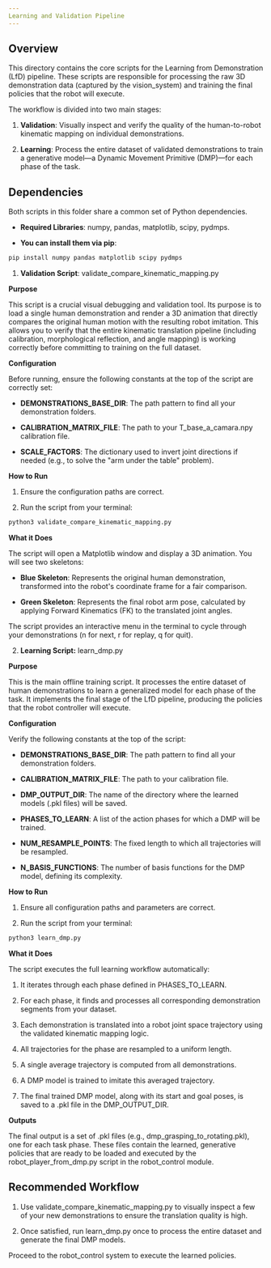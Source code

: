 ```yaml
---
Learning and Validation Pipeline
---
```

## Overview

This directory contains the core scripts for the Learning from Demonstration (LfD) pipeline. These scripts are responsible for processing the raw 3D demonstration data (captured by the vision_system) and training the final policies that the robot will execute.

The workflow is divided into two main stages:

1. **Validation**: Visually inspect and verify the quality of the human-to-robot kinematic mapping on individual demonstrations.

2. **Learning**: Process the entire dataset of validated demonstrations to train a generative model—a Dynamic Movement Primitive (DMP)—for each phase of the task.

## Dependencies

Both scripts in this folder share a common set of Python dependencies.

* **Required Libraries**: numpy, pandas, matplotlib, scipy, pydmps.

* **You can install them via pip**:

```sh
pip install numpy pandas matplotlib scipy pydmps
```
1. **Validation Script**: validate_compare_kinematic_mapping.py

**Purpose**

This script is a crucial visual debugging and validation tool. Its purpose is to load a single human demonstration and render a 3D animation that directly compares the original human motion with the resulting robot imitation. This allows you to verify that the entire kinematic translation pipeline (including calibration, morphological reflection, and angle mapping) is working correctly before committing to training on the full dataset.

**Configuration**

Before running, ensure the following constants at the top of the script are correctly set:

* **DEMONSTRATIONS_BASE_DIR**: The path pattern to find all your demonstration folders.

* **CALIBRATION_MATRIX_FILE**: The path to your T_base_a_camara.npy calibration file.

* **SCALE_FACTORS**: The dictionary used to invert joint directions if needed (e.g., to solve the "arm under the table" problem).

**How to Run**

1. Ensure the configuration paths are correct.

2. Run the script from your terminal:
```sh
python3 validate_compare_kinematic_mapping.py
```
**What it Does**

The script will open a Matplotlib window and display a 3D animation. You will see two skeletons:

* **Blue Skeleton**: Represents the original human demonstration, transformed into the robot's coordinate frame for a fair comparison.

* **Green Skeleton**: Represents the final robot arm pose, calculated by applying Forward Kinematics (FK) to the translated joint angles.

The script provides an interactive menu in the terminal to cycle through your demonstrations (n for next, r for replay, q for quit).

2. **Learning Script:** learn_dmp.py

**Purpose**

This is the main offline training script. It processes the entire dataset of human demonstrations to learn a generalized model for each phase of the task. It implements the final stage of the LfD pipeline, producing the policies that the robot controller will execute.

**Configuration**

Verify the following constants at the top of the script:

* **DEMONSTRATIONS_BASE_DIR**: The path pattern to find all your demonstration folders.

* **CALIBRATION_MATRIX_FILE**: The path to your calibration file.

* **DMP_OUTPUT_DIR**: The name of the directory where the learned models (.pkl files) will be saved.

* **PHASES_TO_LEARN**: A list of the action phases for which a DMP will be trained.

* **NUM_RESAMPLE_POINTS**: The fixed length to which all trajectories will be resampled.

* **N_BASIS_FUNCTIONS**: The number of basis functions for the DMP model, defining its complexity.

**How to Run**

1. Ensure all configuration paths and parameters are correct.

2. Run the script from your terminal:
```sh
python3 learn_dmp.py
```
**What it Does**

The script executes the full learning workflow automatically:

1. It iterates through each phase defined in PHASES_TO_LEARN.

2. For each phase, it finds and processes all corresponding demonstration segments from your dataset.

3. Each demonstration is translated into a robot joint space trajectory using the validated kinematic mapping logic.

4. All trajectories for the phase are resampled to a uniform length.

5. A single average trajectory is computed from all demonstrations.

6. A DMP model is trained to imitate this averaged trajectory.

7. The final trained DMP model, along with its start and goal poses, is saved to a .pkl file in the DMP_OUTPUT_DIR.

**Outputs**

The final output is a set of .pkl files (e.g., dmp_grasping_to_rotating.pkl), one for each task phase. These files contain the learned, generative policies that are ready to be loaded and executed by the robot_player_from_dmp.py script in the robot_control module.

## Recommended Workflow

1. Use validate_compare_kinematic_mapping.py to visually inspect a few of your new demonstrations to ensure the translation quality is high.

2. Once satisfied, run learn_dmp.py once to process the entire dataset and generate the final DMP models.

Proceed to the robot_control system to execute the learned policies.